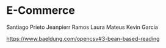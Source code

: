 # E-Commerce
Santiago Prieto
Jeanpierr Ramos
Laura Mateus
Kevin Garcia

https://www.baeldung.com/opencsv#3-bean-based-reading